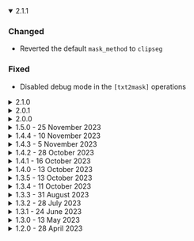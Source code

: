 <details open><summary>2.1.1</summary>

### Changed
- Reverted the default `mask_method` to `clipseg`

### Fixed
- Disabled debug mode in the `[txt2mask]` operations

</details>

<details><summary>2.1.0</summary>

### Added
- Support for the new `[txt2mask]` method `panoptic_sam`

### Changed
- The default inference preset is now `general_v3`

### Fixed
- Corrected the `none` mask mode behavior

### Removed
- Less-relevant `[txt2mask]` methods `clip_surgery`, `fastsam`, and `tris`

</details>

<details><summary>2.0.1</summary>

### Changed
- Default `color_correct_method` updated to `mkl`

</details>

<details><summary>2.0.0</summary>

### Added
- New ControlNet preset `xl_quickshot_v1`: Powered by softedge_hed model `controlnetxlCNXL_ecomxlSoftedge`
- Updated img2img preset `full_denoise_v4`: Switched sampler to `Restart` with 10 steps
- Improved the interrogation feature such that it will interrogate the masked subject--rather than the entire canvas--leading to much more accurate prompts

### Changed
- Updated default settings for better SDXL compatibility
- The `bypass_zoom_enhance` option has been inverted to `do_zoom_enhance`

### Fixed
- The `mask_informs_size` option no longer takes effect when `inpaint_full_res` is disabled

</details>

<details><summary>1.5.0 - 25 November 2023</summary>

### Added
- New setting `max_image_size` size to limit the dimensions of the output image
- New setting `mask_informs_size` which uses the mask aspect ratio to determine the inpainting dimensions
- New setting `mask_size_limit` to cap the dimensions of the aforementioned feature
- New setting `mask_padding` to adjust the padding applied by `[txt2mask]`
- Now references `global_subject`, `global_prefix`, and `global_class` for default values
- Now uses the new `vivarium_v3` preset by default
- Minor UI updates

</details>

<details><summary>1.4.4 - 10 November 2023</summary>

### Added
- Minor UI updates

### Changed
- Preset `vivarium_v2`: Adjusted inference settings and enabled `[txt2mask]` support

</details>

<details><summary>1.4.3 - 5 November 2023</summary>

### Added
- Supports `keep_hands` and `keep_feet` even when `mask_mode` is "none"

### Changed
- Sets `inpainting_mask_invert` to true when `mask_mode` is "none"
- Adjusted interrogation syntax

</details>

<details><summary>1.4.2 - 28 October 2023</summary>

### Added
- Added option to disable `[txt2mask]` feature

</details>

<details><summary>1.4.1 - 16 October 2023</summary>

### Changed
- Moved the interrogation result to the back of the prompt

</details>

<details><summary>1.4.0 - 13 October 2023</summary>

### Added
- Optionally interrogate the starting image

</details>

<details><summary>1.3.5 - 13 October 2023</summary>

### Changed
- Updated the default `prefix` from "photo of" to "high detail RAW photo of"
- No longer runs `[img2img_autosize]` when you are on `Only masked` mode
- Now applies 5px of negative mask padding when using the `Keep original hands` option, which can significantly improve blending of new image
- The Zoom Enhance features are now disabled by default, as Facelift is a better fit with Bodysnatcher
- Updated the default `inference_preset` to `subtle_v1`
- Updated documentation
- Updated credits in `README.md`

### Fixed
- Fixed an error that would occur when `Keep hands` was disabled but `Keep feet` was enabled

</details>

<details><summary>1.3.4 - 11 October 2023</summary>

### Changed
- Replaced `[file]` blocks with `[call]`

</details>

<details><summary>1.3.3 - 31 August 2023</summary>

### Fixed
- Now uses mask mode `discard` with `[zoom_enhance]` to ensure compatibility with `[txt2mask]`
- Temporarily switched `[zoom_enhance]` to `_alt` mode as a workaround for ControlNet compatibility issue

</details>

<details><summary>1.3.2 - 28 July 2023</summary>

### Fixed
- Unsets the ControlNet units for `[after]` processing

</details>

<details><summary>1.3.1 - 24 June 2023</summary>

### Added
- Now supports the aforementioned `inherit_negative` feature of `[zoom_enhance]` (true by default)

### Changed
- Improved Wizard GUI

</details>

<details><summary>1.3.0 - 13 May 2023</summary>

### Added
- New setting `inference_preset` that will load settings from the aforementioned directory

### Changed
- Minor UI updates

### Removed
- Removed `use_optimized_inference_settings` in favor of the new `inference_preset` setting

</details>

<details><summary>1.2.0 - 28 April 2023</summary>

### Added
- Now supports `face_controlnet_preset` which is applied during the `[zoom_enhance]` step

### Changed
- Now populates the list of ControlNet presets with files from `templates/common/controlnet_presets`
- Enabled `pixel_perfect` for all ControlNet templates

</details>